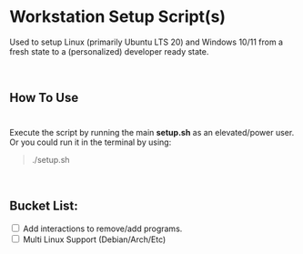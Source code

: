 # Workstation Setup Script(s)
Used to setup Linux (primarily Ubuntu LTS 20) and Windows 10/11 from a fresh state to a (personalized) developer ready state.

<br />

## How To Use
#
Execute the script by running the main **setup.sh** as an elevated/power user. Or you could run it in the terminal by using:
> ./setup.sh

<br />

## Bucket List:
<input type="checkbox" /> Add interactions to remove/add programs.
<br />
<input type="checkbox" /> Multi Linux Support (Debian/Arch/Etc)